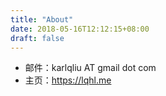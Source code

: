```yaml
---
title: "About"
date: 2018-05-16T12:12:15+08:00
draft: false
---
```


- 邮件：karlqliu AT gmail dot com
- 主页：https://lqhl.me
